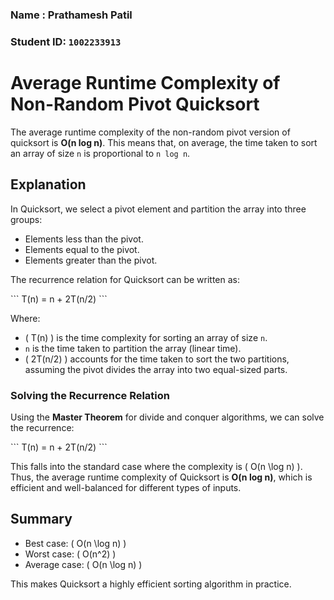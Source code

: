 ### Name : Prathamesh Patil
### Student ID: `1002233913`


# Average Runtime Complexity of Non-Random Pivot Quicksort

The average runtime complexity of the non-random pivot version of quicksort is **O(n log n)**. This means that, on average, the time taken to sort an array of size `n` is proportional to `n log n`.

## Explanation

In Quicksort, we select a pivot element and partition the array into three groups:
- Elements less than the pivot.
- Elements equal to the pivot.
- Elements greater than the pivot.

The recurrence relation for Quicksort can be written as:

\`\`\`
T(n) = n + 2T(n/2)
\`\`\`

Where:
- \( T(n) \) is the time complexity for sorting an array of size `n`.
- `n` is the time taken to partition the array (linear time).
- \( 2T(n/2) \) accounts for the time taken to sort the two partitions, assuming the pivot divides the array into two equal-sized parts.

### Solving the Recurrence Relation

Using the **Master Theorem** for divide and conquer algorithms, we can solve the recurrence:

\`\`\`
T(n) = n + 2T(n/2)
\`\`\`

This falls into the standard case where the complexity is \( O(n \log n) \). Thus, the average runtime complexity of Quicksort is **O(n log n)**, which is efficient and well-balanced for different types of inputs.

## Summary
- Best case: \( O(n \log n) \)
- Worst case: \( O(n^2) \)
- Average case: \( O(n \log n) \)

This makes Quicksort a highly efficient sorting algorithm in practice.
